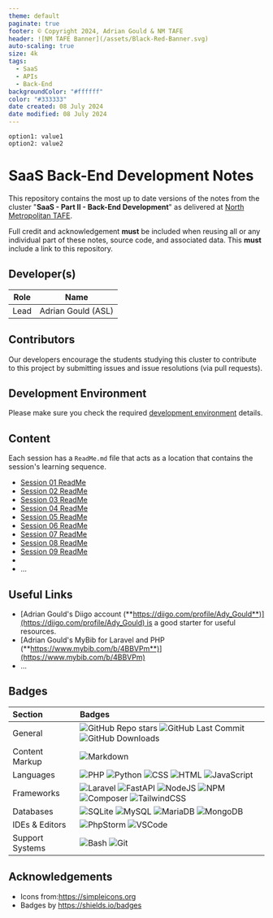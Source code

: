 ```yaml
---
theme: default
paginate: true
footer: © Copyright 2024, Adrian Gould & NM TAFE
header: ![NM TAFE Banner](/assets/Black-Red-Banner.svg)
auto-scaling: true
size: 4k
tags:
  - SaaS
  - APIs
  - Back-End
backgroundColor: "#ffffff"
color: "#333333"
date created: 08 July 2024
date modified: 08 July 2024
---
```


```table-of-contents
option1: value1
option2: value2
```

# SaaS Back-End Development Notes

This repository contains the most up to date versions of the notes from the cluster "**SaaS - Part II - Back-End Development**" as delivered at [North Metropolitan TAFE](https://northmetrotafe.wa.edu.au).

Full credit and acknowledgement **must** be included when reusing all or any individual part of these notes, source code, and associated data. This **must** include a link to this repository.

## Developer(s)

| Role | Name |
| ---- | ---- |
| Lead | Adrian Gould (ASL)     |

## Contributors

Our developers encourage the students studying this cluster to contribute to this project by submitting issues and issue resolutions (via pull requests).

## Development Environment

Please make sure you check the required [development environment](S01-Development-Environments.md) details.

## Content

Each session has a `ReadMe.md` file that acts as a location that contains the session's learning sequence.

- [Session 01 ReadMe](Session-01/ReadMe.md)
- [Session 02 ReadMe](Session-02/ReadMe)
- [Session 03 ReadMe](Session-03/ReadMe.md)
- [Session 04 ReadMe](Session-04/ReadMe.md)
- [Session 05 ReadMe](Session-05/ReadMe.md)
- [Session 06 ReadMe](Session-06/ReadMe.md)
- [Session 07 ReadMe](Session-07/ReadMe.md)
- [Session 08 ReadMe](Session-08/ReadMe.md)
- [Session 09 ReadMe](Session-09/ReadMe.md)
- 
- ...


## Useful Links

- [Adrian Gould's Diigo account (**https://diigo.com/profile/Ady_Gould**)](https://diigo.com/profile/Ady_Gould) is a good starter for useful resources.
- [Adrian Gould's MyBib for Laravel and PHP (**https://www.mybib.com/b/4BBVPm**)](https://www.mybib.com/b/4BBVPm)
- ...

## Badges

| Section         | Badges                                                                                                                                                                                                                                                                                                                                                                                                                                                                                                                                                                                                                                                          |
|:--------------- |:--------------------------------------------------------------------------------------------------------------------------------------------------------------------------------------------------------------------------------------------------------------------------------------------------------------------------------------------------------------------------------------------------------------------------------------------------------------------------------------------------------------------------------------------------------------------------------------------------------------------------------------------------------------- |
| General         | ![GitHub Repo stars](https://img.shields.io/github/stars/AdyGCode/SaaS-BED-Notes?style=for-the-badge) ![GitHub Last Commit](https://img.shields.io/github/last-commit/AdyGCode/SaaS-BED-Notes?style=for-the-badge) ![GitHub Downloads](https://img.shields.io/github/downloads/AdyGCode/SaaS-BED-Notes/total?style=for-the-badge)                                                                                                                                                                                                                                                                                                                               |
| Content Markup  | ![Markdown](https://img.shields.io/badge/markdown-000000.svg?style=for-the-badge&logo=markdown&logoColor=white)                                                                                                                                                                                                                                                                                                                                                                                                                                                                                                                                                 |
| Languages       | ![PHP](https://img.shields.io/badge/php-000000?style=for-the-badge&logo=php&logoColor=777BB4) ![Python](https://img.shields.io/badge/python-000000?style=for-the-badge&logo=python&logoColor=#3776AB) ![CSS](https://img.shields.io/badge/css3-000000?style=for-the-badge&logo=css3&logoColor=1572B6) ![HTML](https://img.shields.io/badge/html5-000000?style=for-the-badge&logo=html5&logoColor=E34F26) ![JavaScript](https://img.shields.io/badge/javascript-000000?style=for-the-badge&logo=javascript&logoColor=F7DF1E)                                                                                                                                     |
| Frameworks      | ![Laravel](https://img.shields.io/badge/laravel-FF2D20?style=for-the-badge&logo=laravel&logoColor=ffffff) ![FastAPI](https://img.shields.io/badge/FASTAPI-009688?style=for-the-badge&logo=fastapi&logoColor=ffffff) ![NodeJS](https://img.shields.io/badge/node.js-5FA04E?style=for-the-badge&logo=nodedotjs&logoColor=ffffff) ![NPM](https://img.shields.io/badge/npm-CB3837?style=for-the-badge&logo=npm&logoColor=ffffff) ![Composer](https://img.shields.io/badge/composer-3670A0?style=for-the-badge&logo=composer&logoColor=ffffff) ![TailwindCSS](https://img.shields.io/badge/tailwindcss-06B6D4?style=for-the-badge&logo=tailwindcss&logoColor=ffffff) |
| Databases       | ![SQLite](https://img.shields.io/badge/SQLite-003B57?style=for-the-badge&logo=sqlite&logoColor=ffffff) ![MySQL](https://img.shields.io/badge/MySQL-4479A1?style=for-the-badge&logo=mysql&logoColor=ffffff) ![MariaDB](https://img.shields.io/badge/mariadb-003545?style=for-the-badge&logo=mariadb&logoColor=ffffff) ![MongoDB](https://img.shields.io/badge/mongodb-47A248?style=for-the-badge&logo=mongodb&logoColor=ffffff)                                                                                                                                                                                                                                  |
| IDEs & Editors  | ![PhpStorm](https://img.shields.io/badge/phpstorm-000000?style=for-the-badge&logo=phpstorm&logoColor=ffffff) ![VSCode](https://img.shields.io/badge/vscode-000000?style=for-the-badge&logo=vscode&logoColor=ffffff)                                                                                                                                                                                                                                                                                                                                                                                                                                             |
| Support Systems | ![Bash](https://img.shields.io/badge/bash-4EAA25?style=for-the-badge&logo=gnubash&logoColor=ffffff) ![Git](https://img.shields.io/badge/git-F05032?style=for-the-badge&logo=git&logoColor=ffffff)                                                                                                                                                                                                                                                                                                                                                                                                                                                               |



## Acknowledgements

- Icons from:https://simpleicons.org
- Badges by https://shields.io/badges
